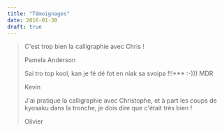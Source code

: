 ```yaml
---
title: "Témoignages"
date: 2016-01-30
draft: true
---
```


> C'est trop bien la calligraphie avec Chris !
> 
> Pamela Anderson
> 
> Sai tro top kool, kan je fé dé fot en niak sa svoipa !!!\*\*\* :-))) MDR
> 
> Kevin
> 
> J'ai pratiqué la calligraphie avec Christophe, et à part les coups de kyosaku dans la tronche, je dois dire que c'était très bien !
> 
> Olivier
